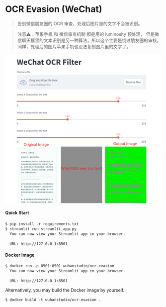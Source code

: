 # OCR Evasion (WeChat)

> 告别微信朋友圈的 OCR 审查，处理后图片里的文字不会被识别。

> 注意⚠️：苹果手机 和 微信审查机制 都是用的 luminosity 预处理，
> 但是微信聊天框里的文本识别是另一种算法，所以这个主要是绕过朋友圈的审核。同样，处理后的图片苹果手机也没法复制图片里的文字了。

![demo](demo.png)

#### Quick Start

```
$ pip install -r requirements.txt
$ streamlit run streamlit_app.py
  You can now view your Streamlit app in your browser.

  URL: http://127.0.0.1:8501
```

#### Docker Image

```
$ docker run -p 8501:8501 wuhanstudio/ocr-evasion
  You can now view your Streamlit app in your browser.

  URL: http://127.0.0.1:8501
```

Alternatively, you may build the Docker image by yourself.

```
$ docker build -t wuhanstudio/ocr-evasion .
```
